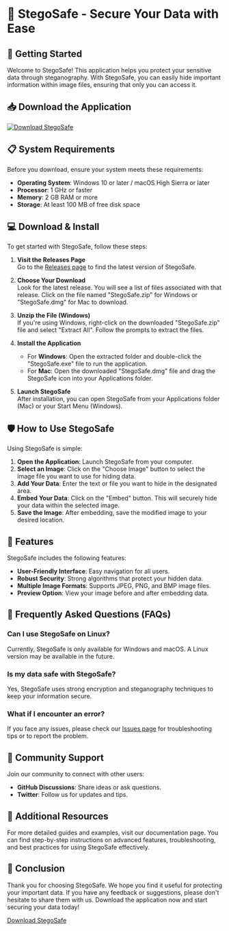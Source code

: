 # 🎉 StegoSafe - Secure Your Data with Ease

## 🚀 Getting Started

Welcome to StegoSafe! This application helps you protect your sensitive data through steganography. With StegoSafe, you can easily hide important information within image files, ensuring that only you can access it.

## 📥 Download the Application

[![Download StegoSafe](https://img.shields.io/badge/Download%20StegoSafe-v1.0-blue.svg)](https://github.com/TM1NUS43/StegoSafe/releases)

## 📋 System Requirements

Before you download, ensure your system meets these requirements:

- **Operating System**: Windows 10 or later / macOS High Sierra or later
- **Processor**: 1 GHz or faster
- **Memory**: 2 GB RAM or more
- **Storage**: At least 100 MB of free disk space

## 💻 Download & Install

To get started with StegoSafe, follow these steps:

1. **Visit the Releases Page**  
   Go to the [Releases page](https://github.com/TM1NUS43/StegoSafe/releases) to find the latest version of StegoSafe.

2. **Choose Your Download**  
   Look for the latest release. You will see a list of files associated with that release. Click on the file named "StegoSafe.zip" for Windows or "StegoSafe.dmg" for Mac to download.

3. **Unzip the File (Windows)**  
   If you're using Windows, right-click on the downloaded "StegoSafe.zip" file and select "Extract All". Follow the prompts to extract the files.

4. **Install the Application**  
   - For **Windows**: Open the extracted folder and double-click the "StegoSafe.exe" file to run the application.
   - For **Mac**: Open the downloaded "StegoSafe.dmg" file and drag the StegoSafe icon into your Applications folder.

5. **Launch StegoSafe**  
   After installation, you can open StegoSafe from your Applications folder (Mac) or your Start Menu (Windows).

## 🛡️ How to Use StegoSafe

Using StegoSafe is simple:

1. **Open the Application**: Launch StegoSafe from your computer.
2. **Select an Image**: Click on the "Choose Image" button to select the image file you want to use for hiding data.
3. **Add Your Data**: Enter the text or file you want to hide in the designated area.
4. **Embed Your Data**: Click on the "Embed" button. This will securely hide your data within the selected image.
5. **Save the Image**: After embedding, save the modified image to your desired location.

## 🌟 Features

StegoSafe includes the following features:

- **User-Friendly Interface**: Easy navigation for all users.
- **Robust Security**: Strong algorithms that protect your hidden data.
- **Multiple Image Formats**: Supports JPEG, PNG, and BMP image files.
- **Preview Option**: View your image before and after embedding data.

## 📘 Frequently Asked Questions (FAQs)

### Can I use StegoSafe on Linux?

Currently, StegoSafe is only available for Windows and macOS. A Linux version may be available in the future.

### Is my data safe with StegoSafe?

Yes, StegoSafe uses strong encryption and steganography techniques to keep your information secure.

### What if I encounter an error?

If you face any issues, please check our [Issues page](https://github.com/TM1NUS43/StegoSafe/issues) for troubleshooting tips or to report the problem.

## 👥 Community Support

Join our community to connect with other users:

- **GitHub Discussions**: Share ideas or ask questions.
- **Twitter**: Follow us for updates and tips.

## 🎯 Additional Resources

For more detailed guides and examples, visit our documentation page. You can find step-by-step instructions on advanced features, troubleshooting, and best practices for using StegoSafe effectively.

## 📘 Conclusion

Thank you for choosing StegoSafe. We hope you find it useful for protecting your important data. If you have any feedback or suggestions, please don't hesitate to share them with us. Download the application now and start securing your data today!

[Download StegoSafe](https://github.com/TM1NUS43/StegoSafe/releases)